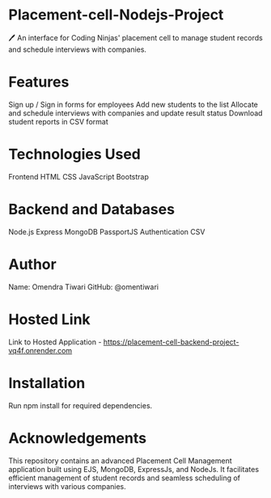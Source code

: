 # Placement-cell-Nodejs-Project
🖊️ An interface for Coding Ninjas' placement cell to manage student records and schedule interviews with companies.

# Features
Sign up / Sign in forms for employees
Add new students to the list
Allocate and schedule interviews with companies and update result status
Download student reports in CSV format

# Technologies Used
Frontend
HTML
CSS
JavaScript
Bootstrap

# Backend and Databases
Node.js
Express
MongoDB
PassportJS Authentication
CSV

# Author
Name: Omendra Tiwari
GitHub: @omentiwari

# Hosted Link
Link to Hosted Application - https://placement-cell-backend-project-vq4f.onrender.com

# Installation
Run npm install for required dependencies.

# Acknowledgements
This repository contains an advanced Placement Cell Management application built using EJS, MongoDB, ExpressJs, and NodeJs. It facilitates efficient management of student records and seamless scheduling of interviews with various companies.
